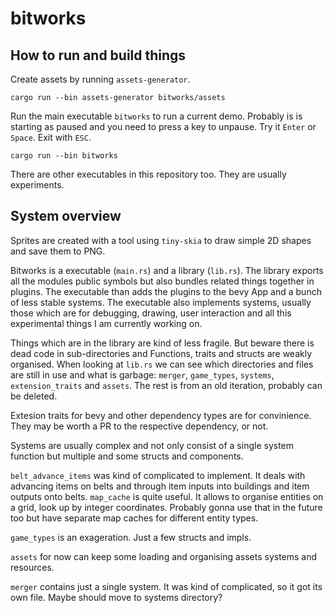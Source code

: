 # bitworks

## How to run and build things

Create assets by running `assets-generator`.

```cargo run --bin assets-generator bitworks/assets```

Run the main executable `bitworks` to run a current demo.
Probably is is starting as paused and you need to press a key to unpause.
Try it `Enter` or `Space`. Exit with `ESC`.

```cargo run --bin bitworks```

There are other executables in this repository too.
They are usually experiments.

## System overview

Sprites are created with a tool using `tiny-skia` to draw simple 2D shapes
and save them to PNG.

Bitworks is a executable (`main.rs`) and a library (`lib.rs`).
The library exports all the modules public symbols but also bundles related things together in plugins.
The executable than adds the plugins to the bevy App and a bunch of less stable systems.
The executable also implements systems, usually those which are for debugging, drawing, user interaction and all this experimental things I am currently working on.

Things which are in the library are kind of less fragile.
But beware there is dead code in sub-directories and
Functions, traits and structs are weakly organised.
When looking at `lib.rs` we can see which directories and files are still in use and what is garbage:
`merger`, `game_types`, `systems`, `extension_traits` and `assets`.
The rest is from an old iteration, probably can be deleted.

Extesion traits for bevy and other dependency types are for convinience.
They may be worth a PR to the respective dependency, or not.

Systems are usually complex and not only consist of a single system function but multiple
and some structs and components.

`belt_advance_items` was kind of complicated to implement.
It deals with advancing items on belts and through item inputs into buildings and item outputs onto belts.
`map_cache` is quite useful. It allows to organise entities on a grid, look up by integer coordinates.
Probably gonna use that in the future too but have separate map caches for different entity types.

`game_types` is an exageration. Just a few structs and impls.

`assets` for now can keep some loading and organising assets systems and resources.

`merger` contains just a single system. It was kind of complicated, so it got its own file.
Maybe should move to systems directory?
